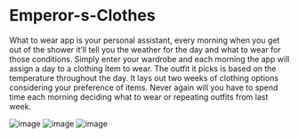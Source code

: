 # Emperor-s-Clothes

What to wear app is your personal assistant, every morning when you get out of the shower it’ll tell you the 
weather for the day and what to wear for those conditions. Simply enter your wardrobe and each morning the 
app will assign a day to a clothing item to wear. The outfit it picks is based on the temperature throughout the day. It lays out two weeks of clothing options considering your preference of items. Never again will you have to spend time each morning deciding what to wear or repeating outfits from last week.

![image](https://cloud.githubusercontent.com/assets/8518882/10871534/9e6a445a-80af-11e5-819c-9cfbf44d497b.png)
![image](https://cloud.githubusercontent.com/assets/8518882/10871536/a5b2a414-80af-11e5-93d0-fcd414cf0b24.png)
![image](https://cloud.githubusercontent.com/assets/8518882/10871534/9e6a445a-80af-11e5-819c-9cfbf44d497b.png)
